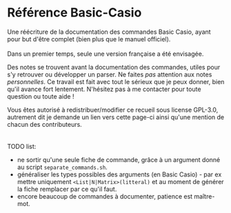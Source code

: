 # Référence Basic-Casio
Une réécriture de la documentation des commandes Basic Casio, ayant pour but d'être complet (bien plus que le manuel officiel).\
\
Dans un premier temps, seule une version française a été envisagée.

Des notes se trouvent avant la documentation des commandes, utiles pour s'y retrouver ou développer un parser. Ne faites *pas* attention aux notes *personnelles*.
Ce travail est fait avec tout le sérieux que je peux donner, bien qu'il avance fort lentement.
N'hésitez pas à me contacter pour toute question ou toute aide !

Vous êtes autorisé à redistribuer/modifier ce recueil sous license GPL-3.0, autrement dit je demande un lien vers cette page-ci ainsi qu'une mention de chacun des contributeurs.
\
\
\
TODO list:
- ne sortir qu'une seule fiche de commande, grâce à un argument donné au script `separate_commands.sh`.
- généraliser les types possibles des arguments (en Basic Casio) - par ex mettre uniquement `<List|N|Matrix>(litteral)` et au moment de générer la fiche remplacer par ce qu'il faut.
- encore beaucoup de commandes à documenter, patience est maître-mot.

